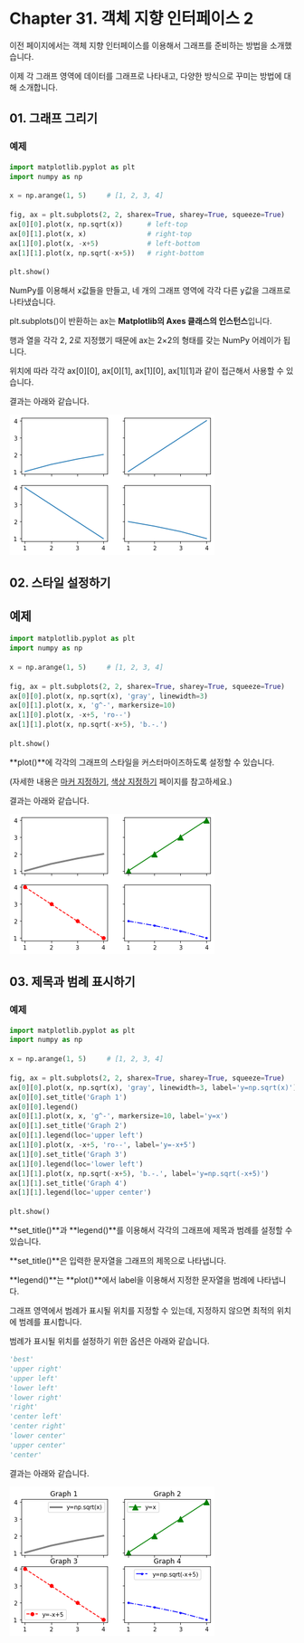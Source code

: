 # Chapter 31. 객체 지향 인터페이스 2

이전 페이지에서는 객체 지향 인터페이스를 이용해서 그래프를 준비하는 방법을 소개했습니다.

이제 각 그래프 영역에 데이터를 그래프로 나타내고, 다양한 방식으로 꾸미는 방법에 대해 소개합니다.



## 01. 그래프 그리기



### 예제

```python
import matplotlib.pyplot as plt
import numpy as np

x = np.arange(1, 5)     # [1, 2, 3, 4]

fig, ax = plt.subplots(2, 2, sharex=True, sharey=True, squeeze=True)
ax[0][0].plot(x, np.sqrt(x))      # left-top
ax[0][1].plot(x, x)               # right-top
ax[1][0].plot(x, -x+5)            # left-bottom
ax[1][1].plot(x, np.sqrt(-x+5))   # right-bottom

plt.show()
```

NumPy를 이용해서 x값들을 만들고, 네 개의 그래프 영역에 각각 다른 y값을 그래프로 나타냈습니다.

plt.subplots()이 반환하는 ax는 **Matplotlib의 Axes 클래스의 인스턴스**입니다.

행과 열을 각각 2, 2로 지정했기 때문에 ax는 2×2의 형태를 갖는 NumPy 어레이가 됩니다.

위치에 따라 각각 ax[0][0], ax[0][1], ax[1][0], ax[1][1]과 같이 접근해서 사용할 수 있습니다.

결과는 아래와 같습니다.

![31-1](image/31/31-1.png)



## 02. 스타일 설정하기



## 예제

```python
import matplotlib.pyplot as plt
import numpy as np

x = np.arange(1, 5)     # [1, 2, 3, 4]

fig, ax = plt.subplots(2, 2, sharex=True, sharey=True, squeeze=True)
ax[0][0].plot(x, np.sqrt(x), 'gray', linewidth=3)
ax[0][1].plot(x, x, 'g^-', markersize=10)
ax[1][0].plot(x, -x+5, 'ro--')
ax[1][1].plot(x, np.sqrt(-x+5), 'b.-.')

plt.show()
```

**plot()**에 각각의 그래프의 스타일을 커스터마이즈하도록 설정할 수 있습니다.

(자세한 내용은 [마커 지정하기](https://wikidocs.net/92083), [색상 지정하기](https://wikidocs.net/92085) 페이지를 참고하세요.)

결과는 아래와 같습니다.

![31-2](image/31/31-2.png)



## 03. 제목과 범례 표시하기



### 예제

```python
import matplotlib.pyplot as plt
import numpy as np

x = np.arange(1, 5)     # [1, 2, 3, 4]

fig, ax = plt.subplots(2, 2, sharex=True, sharey=True, squeeze=True)
ax[0][0].plot(x, np.sqrt(x), 'gray', linewidth=3, label='y=np.sqrt(x)')
ax[0][0].set_title('Graph 1')
ax[0][0].legend()
ax[0][1].plot(x, x, 'g^-', markersize=10, label='y=x')
ax[0][1].set_title('Graph 2')
ax[0][1].legend(loc='upper left')
ax[1][0].plot(x, -x+5, 'ro--', label='y=-x+5')
ax[1][0].set_title('Graph 3')
ax[1][0].legend(loc='lower left')
ax[1][1].plot(x, np.sqrt(-x+5), 'b.-.', label='y=np.sqrt(-x+5)')
ax[1][1].set_title('Graph 4')
ax[1][1].legend(loc='upper center')

plt.show()
```

**set_title()**과 **legend()**를 이용해서 각각의 그래프에 제목과 범례를 설정할 수 있습니다.

**set_title()**은 입력한 문자열을 그래프의 제목으로 나타냅니다.

**legend()**는 **plot()**에서 label을 이용해서 지정한 문자열을 범례에 나타냅니다.

그래프 영역에서 범례가 표시될 위치를 지정할 수 있는데, 지정하지 않으면 최적의 위치에 범례를 표시합니다.

범례가 표시될 위치를 설정하기 위한 옵션은 아래와 같습니다.

```python
'best'
'upper right'
'upper left'
'lower left'
'lower right'
'right'
'center left'
'center right'
'lower center'
'upper center'
'center'
```

결과는 아래와 같습니다.

![31-3](image/31/31-3.png)

